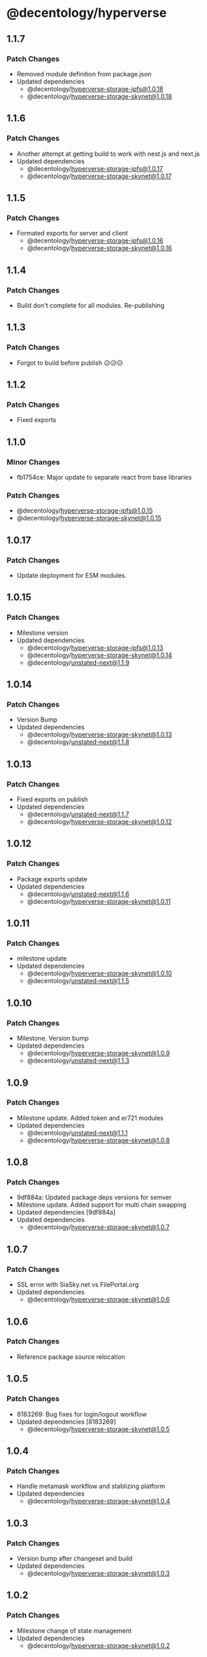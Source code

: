 # @decentology/hyperverse

## 1.1.7

### Patch Changes

-   Removed module definition from package.json
-   Updated dependencies
    -   @decentology/hyperverse-storage-ipfs@1.0.18
    -   @decentology/hyperverse-storage-skynet@1.0.18

## 1.1.6

### Patch Changes

-   Another attempt at getting build to work with nest.js and next.js
-   Updated dependencies
    -   @decentology/hyperverse-storage-ipfs@1.0.17
    -   @decentology/hyperverse-storage-skynet@1.0.17

## 1.1.5

### Patch Changes

-   Formated exports for server and client
    -   @decentology/hyperverse-storage-ipfs@1.0.16
    -   @decentology/hyperverse-storage-skynet@1.0.16

## 1.1.4

### Patch Changes

-   Build don't complete for all modules. Re-publishing

## 1.1.3

### Patch Changes

-   Forgot to build before publish 😥😥😥

## 1.1.2

### Patch Changes

-   Fixed exports

## 1.1.0

### Minor Changes

-   fb1754ce: Major update to separate react from base libraries

### Patch Changes

-   @decentology/hyperverse-storage-ipfs@1.0.15
-   @decentology/hyperverse-storage-skynet@1.0.15

## 1.0.17

### Patch Changes

-   Update deployment for ESM modules.

## 1.0.15

### Patch Changes

-   Milestone version
-   Updated dependencies
    -   @decentology/hyperverse-storage-ipfs@1.0.13
    -   @decentology/hyperverse-storage-skynet@1.0.14
    -   @decentology/unstated-next@1.1.9

## 1.0.14

### Patch Changes

-   Version Bump
-   Updated dependencies
    -   @decentology/hyperverse-storage-skynet@1.0.13
    -   @decentology/unstated-next@1.1.8

## 1.0.13

### Patch Changes

-   Fixed exports on publish
-   Updated dependencies
    -   @decentology/unstated-next@1.1.7
    -   @decentology/hyperverse-storage-skynet@1.0.12

## 1.0.12

### Patch Changes

-   Package exports update
-   Updated dependencies
    -   @decentology/unstated-next@1.1.6
    -   @decentology/hyperverse-storage-skynet@1.0.11

## 1.0.11

### Patch Changes

-   milestone update
-   Updated dependencies
    -   @decentology/hyperverse-storage-skynet@1.0.10
    -   @decentology/unstated-next@1.1.5

## 1.0.10

### Patch Changes

-   Milestone. Version bump
-   Updated dependencies
    -   @decentology/hyperverse-storage-skynet@1.0.9
    -   @decentology/unstated-next@1.1.3

## 1.0.9

### Patch Changes

-   Milestone update. Added token and er721 modules
-   Updated dependencies
    -   @decentology/unstated-next@1.1.1
    -   @decentology/hyperverse-storage-skynet@1.0.8

## 1.0.8

### Patch Changes

-   9df884a: Updated package deps versions for semver
-   Milestone update. Added support for multi chain swapping
-   Updated dependencies [9df884a]
-   Updated dependencies
    -   @decentology/hyperverse-storage-skynet@1.0.7

## 1.0.7

### Patch Changes

-   SSL error with SiaSky.net vs FilePortal.org
-   Updated dependencies
    -   @decentology/hyperverse-storage-skynet@1.0.6

## 1.0.6

### Patch Changes

-   Reference package source relocation

## 1.0.5

### Patch Changes

-   8183269: Bug fixes for login/logout workflow
-   Updated dependencies [8183269]
    -   @decentology/hyperverse-storage-skynet@1.0.5

## 1.0.4

### Patch Changes

-   Handle metamask workflow and stablizing platform
-   Updated dependencies
    -   @decentology/hyperverse-storage-skynet@1.0.4

## 1.0.3

### Patch Changes

-   Version bump after changeset and build
-   Updated dependencies
    -   @decentology/hyperverse-storage-skynet@1.0.3

## 1.0.2

### Patch Changes

-   Milestone change of state management
-   Updated dependencies
    -   @decentology/hyperverse-storage-skynet@1.0.2
